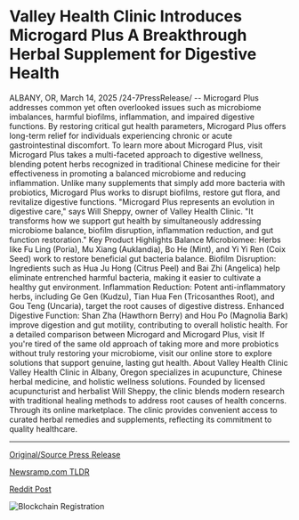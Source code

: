 # Valley Health Clinic Introduces Microgard Plus A Breakthrough Herbal Supplement for Digestive Health

ALBANY, OR, March 14, 2025 /24-7PressRelease/ -- Microgard Plus addresses common yet often overlooked issues such as microbiome imbalances, harmful biofilms, inflammation, and impaired digestive functions. By restoring critical gut health parameters, Microgard Plus offers long-term relief for individuals experiencing chronic or acute gastrointestinal discomfort.   To learn more about Microgard Plus, visit   Microgard Plus takes a multi-faceted approach to digestive wellness, blending potent herbs recognized in traditional Chinese medicine for their effectiveness in promoting a balanced microbiome and reducing inflammation. Unlike many supplements that simply add more bacteria with probiotics, Microgard Plus works to disrupt biofilms, restore gut flora, and revitalize digestive functions.  "Microgard Plus represents an evolution in digestive care," says Will Sheppy, owner of Valley Health Clinic. "It transforms how we support gut health by simultaneously addressing microbiome balance, biofilm disruption, inflammation reduction, and gut function restoration."  Key Product Highlights Balance Microbiomee: Herbs like Fu Ling (Poria), Mu Xiang (Auklandia), Bo He (Mint), and Yi Yi Ren (Coix Seed) work to restore beneficial gut bacteria balance.  Biofilm Disruption: Ingredients such as Hua Ju Hong (Citrus Peel) and Bai Zhi (Angelica) help eliminate entrenched harmful bacteria, making it easier to cultivate a healthy gut environment.  Inflammation Reduction: Potent anti-inflammatory herbs, including Ge Gen (Kudzu), Tian Hua Fen (Tricosanthes Root), and Gou Teng (Uncaria), target the root causes of digestive distress. Enhanced Digestive Function: Shan Zha (Hawthorn Berry) and Hou Po (Magnolia Bark) improve digestion and gut motility, contributing to overall holistic health.  For a detailed comparison between Microgard and Microgard Plus, visit   If you're tired of the same old approach of taking more and more probiotics without truly restoring your microbiome, visit our online store to explore solutions that support genuine, lasting gut health.  About Valley Health Clinic Valley Health Clinic in Albany, Oregon specializes in acupuncture, Chinese herbal medicine, and holistic wellness solutions. Founded by licensed acupuncturist and herbalist Will Sheppy, the clinic blends modern research with traditional healing methods to address root causes of health concerns. Through its online marketplace. The clinic provides convenient access to curated herbal remedies and supplements, reflecting its commitment to quality healthcare. 

---

[Original/Source Press Release](https://www.24-7pressrelease.com/press_release/520631/valley-health-clinic-introduces-microgard-plus-a-breakthrough-herbal-supplement-for-digestive-health)
                    

[Newsramp.com TLDR](https://newsramp.com/curated-news/valley-health-clinic-introduces-microgard-plus-for-holistic-gut-health-restoration/426d3db21f352b2f57cd00650db7f1aa) 

 



[Reddit Post](https://www.reddit.com/r/AlternativeHealthNews/comments/1jb4frk/valley_health_clinic_introduces_microgard_plus/) 



![Blockchain Registration](https://cdn.newsramp.app/24-7PressRelease/qrcode/253/14/herbK4ZJ.webp)